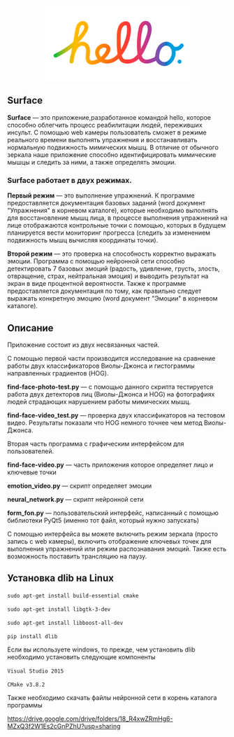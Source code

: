 <p align="center">
  <img src="screenshot_readme/hello..png"/></div>
</p>

Surface
-------
**Surface** — это приложение,разработанное командой hello, которое способно облегчить процесс реабилитации людей, переживших инсульт.  С помощью web камеры пользователь сможет в режиме реального времени выполнять упражнения и восстанавливать нормальную подвижность мимических мышц. В отличие от обычного зеркала наше приложение способно идентифицировать мимические мышцы и следить за ними, а также определять эмоции.

### Surface работает в двух режимах. 

**Первый режим** — это выполнение упражнений. К программе предоставляется документация базовых заданий (word документ "Упражнения" в корневом каталоге), которые необходимо выполнять для восстановление мышц лица, в процессе выполнения упражнений на лице отображаются контрольные точки с помощью, которых в будущем планируется вести мониторинг прогресса (следить за изменением подвижность мышц вычисляя координаты точки).


**Второй режим** — это проверка на способность корректно выражать эмоции. Программа с помощью нейронной сети способно детектировать 7 базовых эмоций (радость, удивление, грусть, злость, отвращение, страх, нейтральная эмоция) и выводить результат на экран в виде процентной вероятности. Также к программе предоставляется документация по тому, как правильно следует выражать конкретную эмоцию (word документ "Эмоции" в корневом каталоге).

## Описание

Приложение состоит из двух несвязанных частей.

С помощью первой части производится исследование на сравнение работы двух классификаторов Виолы-Джонса и гистограммы направленных градиентов (HOG).

**find-face-photo-test.py** — с помощью данного скрипта тестируется работа двух детекторов лиц (Виолы-Джонса и HOG) на фотографиях людей страдающих нарушением работы мимических мышц. 

**find-face-video_test.py** — проверка двух классификаторов на тестовом видео. Результаты показали что HOG немного точнее чем метод Виолы-Джонса.

Вторая часть программа с графическим интерфейсом для пользователей.

**find-face-video.py** — часть приложения которое определяет лицо и ключевые точки

**emotion_video.py** — скрипт определяет эмоции

**neural_network.py** — скрипт нейронной сети 

**form_fon.py** — пользовательский интерфейс, написанный с помощью библиотеки PyQt5 (именно тот файл, который нужно запускать)

С помощью интерфейса вы можете включить режим зеркала (просто запись с web камеры), включить отображение ключевых точек для выполнения упражнений или режим распознавания эмоций. Также есть возможность поставить трансляцию на паузу.

## Установка dlib на Linux

`sudo apt-get install build-essential cmake`

`sudo apt-get install libgtk-3-dev`

`sudo apt-get install libboost-all-dev`

`pip install dlib`

Если вы используете windows, то прежде, чем установить dlib необходимо установить следующие компоненты

`Visual Studio 2015`

`CMake v3.8.2`

Также необходимо скачать файлы нейронной сети в корень каталога программы 

https://drive.google.com/drive/folders/18_R4xwZRmHg6-MZxQ3f2W1Es2cGnPZhU?usp=sharing
